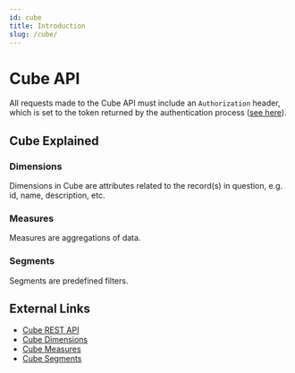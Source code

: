 ```yaml
---
id: cube
title: Introduction
slug: /cube/
---
```


# Cube API

All requests made to the Cube API must include an `Authorization` header, which is set to the token returned by the authentication process ([see here](./auth.mdx)).

## Cube Explained

### Dimensions

Dimensions in Cube are attributes related to the record(s) in question, e.g. id, name, description, etc.

### Measures

Measures are aggregations of data.

### Segments

Segments are predefined filters.

## External Links

-   [Cube REST API](https://cube.dev/docs/reference/rest-api)
-   [Cube Dimensions](https://cube.dev/docs/product/data-modeling/reference/dimensions)
-   [Cube Measures](https://cube.dev/docs/product/data-modeling/reference/measures)
-   [Cube Segments](https://cube.dev/docs/product/data-modeling/reference/segments)
